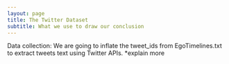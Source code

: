 ```yaml
---
layout: page
title: The Twitter Dataset
subtitle: What we use to draw our conclusion
---
```



Data collection: We are going to inflate the tweet_ids from EgoTimelines.txt to extract tweets text using Twitter APIs. *explain more
